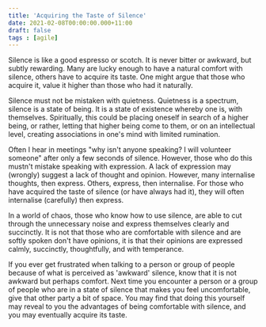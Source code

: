 ```yaml
---
title: 'Acquiring the Taste of Silence'
date: 2021-02-08T00:00:00.000+11:00
draft: false
tags : [agile]
---
```


Silence is like a good espresso or scotch. It is never bitter or awkward, but
subtly rewarding. Many are lucky enough to have a natural comfort with silence,
others have to acquire its taste. One might argue that those who acquire it,
value it higher than those who had it naturally.

Silence must not be mistaken with quietness. Quietness is a spectrum, silence is
a state of being. It is a state of existence whereby one is, with themselves.
Spiritually, this could be placing oneself in search of a higher being, or
rather, letting that higher being come to them, or on an intellectual level,
creating associations in one's mind with limited rumination.

Often I hear in meetings "why isn't anyone speaking? I will volunteer someone"
after only a few seconds of silence. However, those who do this mustn't mistake
speaking with expression. A lack of expression may (wrongly) suggest a lack of
thought and opinion. However, many internalise thoughts, then express. Others,
express, then internalise. For those who have acquired the taste of silence (or
have always had it), they will often internalise (carefully) then express.

In a world of chaos, those who know how to use silence, are able to cut through
the unnecessary noise and express themselves clearly and succinctly. It is not
that those who are comfortable with silence and are softly spoken don't have
opinions, it is that their opinions are expressed calmly, succinctly,
thoughtfully, and with temperance. 

If you ever get frustrated when talking to a person or group of people because
of what is perceived as 'awkward' silence, know that it is not awkward but
perhaps comfort. Next time you encounter a person or a group of people who are
in a state of silence that makes you feel uncomfortable, give that other party a
bit of space. You may find that doing this yourself may reveal to you the
advantages of being comfortable with silence, and you may eventually acquire its
taste.
